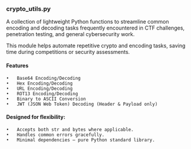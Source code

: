 ### crypto_utils.py

A collection of lightweight Python functions to streamline common encoding and
decoding tasks frequently encountered in CTF challenges, penetration testing,
and general cybersecurity work.

This module helps automate repetitive crypto and encoding tasks, saving time
during competitions or security assessments.


#### Features
	•	Base64 Encoding/Decoding
	•	Hex Encoding/Decoding
	•	URL Encoding/Decoding
	•	ROT13 Encoding/Decoding
	•	Binary to ASCII Conversion
	•	JWT (JSON Web Token) Decoding (Header & Payload only)

#### Designed for flexibility:
	•	Accepts both str and bytes where applicable.
	•	Handles common errors gracefully.
	•	Minimal dependencies — pure Python standard library.
